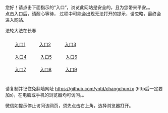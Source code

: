 您好！请点击下面指示的“入口”，浏览此网站是安全的，且为您带来平安。。 <br/>
点击入口后，请耐心等待， 过程中可能会出现无法打开的提示，请忽略，最终会进入网站. </br>

法轮大法在长春<br/>
<div style="padding:10px"><a style="margin:20px" target="_blank" href="https://d1ungwp292oiyv.cloudfront.net/2Qpsp?xdovqxqx" id="ccLink1" rel="nofollow">入口1</a> <a target="_blank" style="margin:20px" href="https://d2hh3ygxpbvbzm.cloudfront.net/2Qpsp?odtmzthf" id="ccLink2" rel="nofollow">入口2</a> <a style="margin:20px" target="_blank" href="https://d32tum6kxp8aer.cloudfront.net/2Qpsp?mxkyuqx" id="ccLink3" rel="nofollow">入口3</a></div>

<div style="padding:10px" ><a style="margin:20px" target="_blank" href="https://d1ungwp292oiyv.cloudfront.net/2Qpsp?xdovqxqx" id="ccLink4" rel="nofollow">入口4</a> <a style="margin:20px" href="https://d2hh3ygxpbvbzm.cloudfront.net/2Qpsp?odtmzthf" target="_blank" id="ccLink5" rel="nofollow">入口5</a> <a style="margin:20px" href="https://d32tum6kxp8aer.cloudfront.net/2Qpsp?mxkyuqx" target="_blank" id="ccLink6" rel="nofollow">入口6</a></div>

<div style="padding:10px"><a style="margin:20px" target="_blank" href="https://d1ungwp292oiyv.cloudfront.net/2Qpsp?xdovqxqx" id="ccLink7" rel="nofollow">入口7</a> <a style="margin:20px" href="https://d2hh3ygxpbvbzm.cloudfront.net/2Qpsp?odtmzthf" target="_blank" id="ccLink8" rel="nofollow">入口8</a> <a style="margin:20px" target="_blank" href="https://d32tum6kxp8aer.cloudfront.net/2Qpsp?mxkyuqx" id="ccLink9" rel="nofollow">入口9</a></div>

<br/>



请复制并记住免翻墙网址 https://github.com/yntd/changchunzx (http后一定要加s)，在电脑或手机的浏览器均可访问。。<br/>

微信如提示停止访问该网页，须先点击右上角，选择浏览器打开。
